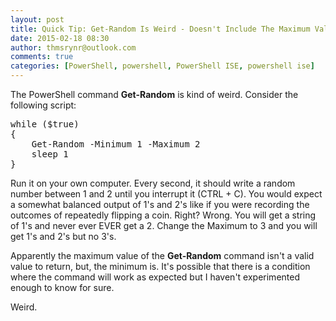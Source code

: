 ```yaml
---
layout: post
title: Quick Tip: Get-Random Is Weird - Doesn't Include The Maximum Value
date: 2015-02-18 08:30
author: thmsrynr@outlook.com
comments: true
categories: [PowerShell, powershell, PowerShell ISE, powershell ise]
---
```

The PowerShell command <strong>Get-Random</strong> is kind of weird. Consider the following script:

<pre class="lang:ps decode:true">while ($true)
{
    Get-Random -Minimum 1 -Maximum 2
    sleep 1
}</pre>

Run it on your own computer. Every second, it should write a random number between 1 and 2 until you interrupt it (CTRL + C). You would expect a somewhat balanced output of 1's and 2's like if you were recording the outcomes of repeatedly flipping a coin. Right? Wrong. You will get a string of 1's and never ever EVER get a 2. Change the Maximum to 3 and you will get 1's and 2's but no 3's.

Apparently the maximum value of the <strong>Get-Random</strong> command isn't a valid value to return, but, the minimum is. It's possible that there is a condition where the command will work as expected but I haven't experimented enough to know for sure.

Weird.
